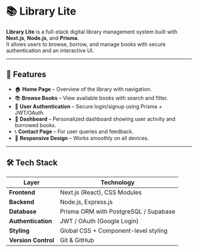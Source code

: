 # 📚 Library Lite

**Library Lite** is a full-stack digital library management system built with **Next.js**, **Node.js**, and **Prisma**.  
It allows users to browse, borrow, and manage books with secure authentication and an interactive UI.

---

## 🚀 Features

- 🏠 **Home Page** – Overview of the library with navigation.  
- 📚 **Browse Books** – View available books with search and filter.  
- 🔐 **User Authentication** – Secure login/signup using Prisma + JWT/OAuth.  
- 👤 **Dashboard** – Personalized dashboard showing user activity and borrowed books.  
- 📞 **Contact Page** – For user queries and feedback.  
- 🎨 **Responsive Design** – Works smoothly on all devices.  

---

## 🛠️ Tech Stack

| Layer | Technology |
|--------|-------------|
| **Frontend** | Next.js (React), CSS Modules |
| **Backend** | Node.js, Express.js |
| **Database** | Prisma ORM with PostgreSQL / Supabase |
| **Authentication** | JWT / OAuth (Google Login) |
| **Styling** | Global CSS + Component-level styling |
| **Version Control** | Git & GitHub |

